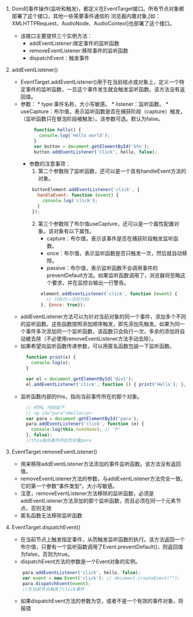 1. Dom的事件操作(监听和触发)，都定义在EventTarget接口。所有节点对象都部署了这个接口，其他一些需要事件通信的
   浏览器内置对象,[如：XMLHTTPRequest、AudioNode、AudioContext]也部署了这个接口。
   * 该接口主要提供三个实例方法：
       * addEventListener:绑定事件的监听函数
       * removeEventListener:移除事件的监听函数
       * dispatchEvent：触发事件
2. addEventListener()
    * EventTarget.addEventListener()用于在当前结点或对象上，定义一个特定事件的监听函数，一旦这个事件发生就会触发监听函数。该方法没有返回值。
    * 参数：
          * type:事件名称，大小写敏感。
          * listener：监听函数。
          * useCapture：布尔值，表示监听函数是否在捕获阶段（capture）触发，（监听函数只在冒泡阶段被触发）。该参数可选。默认为false。
         ```javascript
              function hello() {
                console.log('Hello world');
              }
              var button = document.getElementById('btn');
              button.addEventListener('click', hello, false);
         ```
         * 参数的注意事项：
            1. 第二个参数除了监听函数，还可以是一个具有handleEvent方法的对象。
              ```javascript
               buttonElement.addEventListener('click', {
                 handleEvent: function (event) {
                   console.log('click');
                 }
               });
              ```
            2. 第三个参数除了布尔值useCapture，还可以是一个属性配置对象。该对象有以下属性。
               * capture：布尔值，表示该事件是否在捕获阶段触发监听函数。
               * once：布尔值，表示监听函数是否只触发一次，然后就自动移除。
               * passive：布尔值，表示监听函数不会调用事件的preventDefault方法。如果监听函数调用了，浏览器将忽略这个要求，并在监控台输出一行警告。
               ```javascript
                element.addEventListener('click', function (event) {
                  // 只执行一次的代码
                }, {once: true});
    * addEventListener方法可以为针对当前对象的同一个事件，添加多个不同的监听函数。这些函数按照添加顺序触发，即先添加先触发。如果为同一个事件多次添加同一个监听函数，该函数只会执行一次，多余的添加将自动被去除（不必使用removeEventListener方法手动去除）。
    * 如果希望向监听函数传递参数，可以用匿名函数包装一下监听函数。
      ```javascript
        function print(x) {
          console.log(x);
        }

        var el = document.getElementById('div1');
        el.addEventListener('click', function () { print('Hello'); }, false);
      ```
    * 监听函数内部的this，指向当前事件所在的那个对象。
      ```javascript
        // HTML 代码如下
        // <p id="para">Hello</p>
        var para = document.getElementById('para');
        para.addEventListener('click', function (e) {
          console.log(this.nodeName); // "P"
        }, false);
        //this指向事件所在的对象para
      ```
3. EventTarget.removeEventListener()
    * 用来移除addEventListener方法添加的事件监听函数。该方法没有返回值。
    * removeEventListener方法的参数，与addEventListener方法完全一致。它的第一个参数“事件类型”，大小写敏感。
    * 注意，removeEventListener方法移除的监听函数，必须是addEventListener方法添加的那个监听函数，而且必须在同一个元素节点，否则无效
    * 匿名函数无法移除监听函数

4. EventTarget.dispatchEvent()
    * 在当前节点上触发指定事件，从而触发监听函数的执行。该方法返回一个布尔值，只要有一个监听函数调用了Event.preventDefault()，则返回值为false，否则为true。
    * dispatchEvent方法的参数是一个Event对象的实例。
    ```javascript
        para.addEventListener('click', hello, false);
        var event = new Event('click'); // document.createEvent("");
        para.dispatchEvent(event);
        //在当前节点触发了click事件
    ```
    * 如果dispatchEvent方法的参数为空，或者不是一个有效的事件对象，将报错